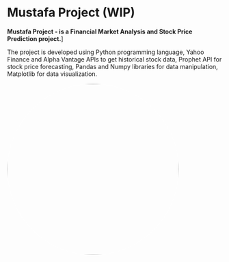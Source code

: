 # Mustafa Project (WIP)

**Mustafa Project - is a Financial Market Analysis and Stock Price Prediction project.**]

The project is developed using Python programming language, Yahoo Finance and Alpha Vantage APIs to get historical stock data, Prophet API for stock price forecasting, Pandas and Numpy libraries for data manipulation, Matplotlib for data visualization.

<img src="resources/mustafa.jpeg" alt="Mustafa" style="float: left; margin-right: 10px; border: 1px solid  white; border-radius:50%" width="400">